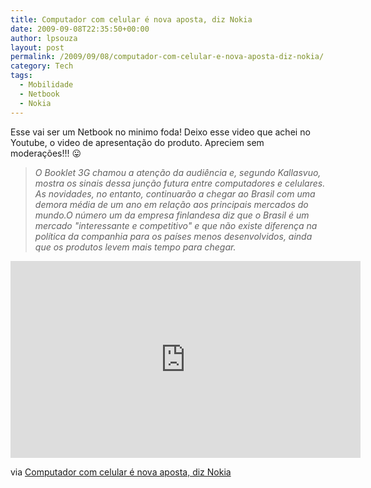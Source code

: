 ```yaml
---
title: Computador com celular é nova aposta, diz Nokia
date: 2009-09-08T22:35:50+00:00
author: lpsouza
layout: post
permalink: /2009/09/08/computador-com-celular-e-nova-aposta-diz-nokia/
category: Tech
tags:
  - Mobilidade
  - Netbook
  - Nokia
---
```

Esse vai ser um Netbook no minimo foda! Deixo esse video que achei no Youtube, o video de apresentação do produto. Apreciem sem moderações!!! 😛

> _O Booklet 3G chamou a atenção da audiência e, segundo Kallasvuo, mostra os sinais dessa junção futura entre computadores e celulares. As novidades, no entanto, continuarão a chegar ao Brasil com uma demora média de um ano em relação aos principais mercados do mundo.O número um da empresa finlandesa diz que o Brasil é um mercado "interessante e competitivo" e que não existe diferença na política da companhia para os países menos desenvolvidos, ainda que os produtos levem mais tempo para chegar._

<iframe width="560" height="315" src="https://www.youtube-nocookie.com/embed/6cNfqeMq-30" frameborder="0" allow="accelerometer; autoplay; encrypted-media; gyroscope; picture-in-picture" allowfullscreen></iframe>

via [Computador com celular é nova aposta, diz Nokia](http://www1.folha.uol.com.br/folha/informatica/ult124u621163.shtml)
